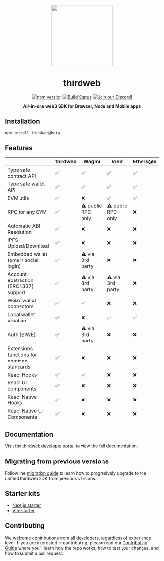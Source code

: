 <p align="center">
<br />
<a href="https://thirdweb.com"><img src="https://github.com/thirdweb-dev/js/blob/main/packages/sdk/logo.svg?raw=true" width="200" alt=""/></a>
<br />
</p>
<h1 align="center">thirdweb</h1>
<p align="center">
<a href="https://www.npmjs.com/package/thirdweb"><img src="https://img.shields.io/npm/v/thirdweb?color=red&label=npm&logo=npm" alt="npm version"/></a>
<a href="https://github.com/thirdweb-dev/js/actions/workflows/build-test-lint.yml"><img alt="Build Status" src="https://github.com/thirdweb-dev/js/actions/workflows/build-test-lint.yml/badge.svg"/></a>
<a href="https://discord.gg/thirdweb"><img alt="Join our Discord!" src="https://img.shields.io/discord/834227967404146718.svg?color=7289da&label=discord&logo=discord&style=flat"/></a>
</p>
<p align="center"><strong>All-in-one web3 SDK for Browser, Node and Mobile apps</strong></p>

## Installation

```bash
npm install thirdweb@beta
```

## Features

|  | thirdweb | Wagmi | Viem | Ethers@6 |
| --- | --- | --- | --- | --- |
| Type safe contract API | ✅ | ✅ | ✅ | ✅ |
| Type safe wallet API | ✅ | ✅ | ✅ | ✅ |
| EVM utils | ✅ | ❌ | ✅ | ✅ |
| RPC for any EVM | ✅  | ⚠️ public RPC only | ⚠️ public RPC only | ❌ |
| Automatic ABI Resolution | ✅ | ❌ | ❌ | ❌ |
| IPFS Upload/Download | ✅ | ❌ | ❌ | ❌ |
| Embedded wallet (email/ social login)  | ✅ | ⚠️ via 3rd party | ❌ | ❌ |
| Account abstraction (ERC4337) support | ✅ | ⚠️ via 3rd party | ⚠️ via 3rd party | ❌ |
| Web3 wallet connectors | ✅ | ✅ | ❌ | ❌ |
| Local wallet creation | ✅ | ❌ | ✅ | ✅ |
| Auth (SIWE) | ✅ | ⚠️ via 3rd party | ❌ | ❌ |
| Extensions functions for common standards | ✅ | ❌ | ❌ | ❌ |
| React Hooks | ✅ | ✅ | ❌ | ❌ |
| React UI components | ✅ | ❌ | ❌ | ❌ |
| React Native Hooks | ✅ | ❌ | ❌ | ❌ |
| React Native UI Components | ✅ | ❌ | ❌ | ❌ |

## Documentation

Visit [the thirdweb developer portal](https://portal.thirdweb.com/typescript/v5?ref=github.com) to view the full documentation.

## Migrating from previous versions

Follow the [migration guide](https://portal.thirdweb.com/typescript/v5/migrate?ref=github.com) to learn how to progrssively upgrade to the unified thirdweb SDK from previous versions.

## Starter kits

- [Next.js starter](https://github.com/thirdweb-example/next-starter)
- [Vite starter](https://github.com/thirdweb-example/vite-starter)

## Contributing

We welcome contributions from all developers, regardless of experience level. If you are interested in contributing, please read our [Contributing Guide](https://github.com/thirdweb-dev/js/blob/main/.github/contributing.md) where you'll learn how the repo works, how to test your changes, and how to submit a pull request.
